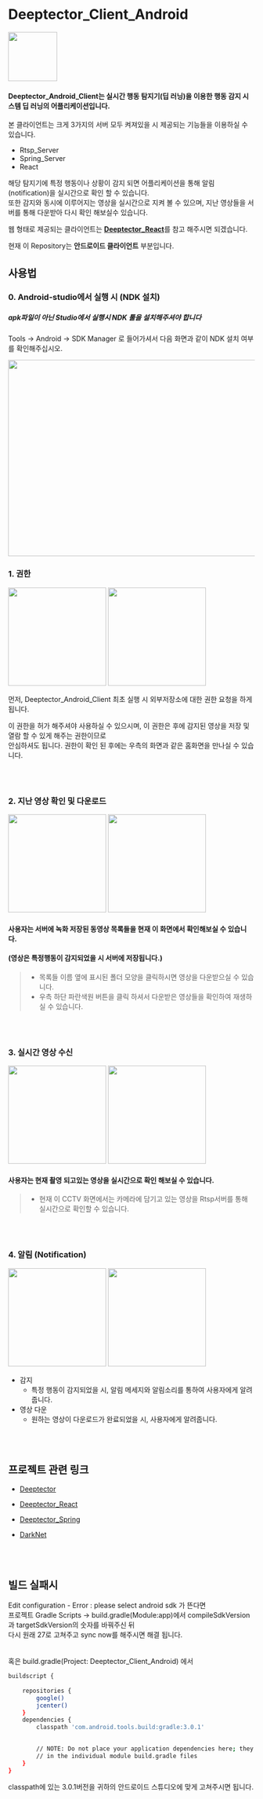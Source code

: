 <div>

# Deeptector_Client_Android

<img width="100" src="https://user-images.githubusercontent.com/30898520/46004540-22006200-c0ee-11e8-82fe-8022210de98e.jpg">

</div>

#### Deeptector_Android_Client는 실시간 행동 탐지기(딥 러닝)을 이용한 행동 감지 시스템 딥 러닝의 어플리케이션입니다.    
본 클라이언트는 크게 3가지의 서버 모두 켜져있을 시 제공되는 기능들을 이용하실 수 있습니다.  
* Rtsp_Server
* Spring_Server
* React  

해당 탐지기에 특정 행동이나 상황이 감지 되면 어플리케이션을 통해 알림(notification)을 실시간으로 확인 할 수 있습니다.   
또한 감지와 동시에 이루어지는 영상을 실시간으로 지켜 볼 수 있으며, 지난 영상들을 서버를 통해 다운받아 다시 확인 해보실수 있습니다.     
  
웹 형태로 제공되는 클라이언트는 [**Deeptector_React**](https://github.com/Deeptector/Deeptector_React)를 참고 해주시면 되겠습니다.   
    
현재 이 Repository는 **안드로이드 클라이언트** 부분입니다.  

    
## 사용법
   
### 0. Android-studio에서 실행 시 (NDK 설치)  
##### apk파일이 아닌 Studio에서 실행시 NDK 툴을 설치해주셔야 합니다   
Tools -> Android -> SDK Manager 로 들어가셔서 다음 화면과 같이 NDK 설치 여부를 확인해주십시오.
<div>
 <img width="600" height="400" src="https://user-images.githubusercontent.com/30898520/46242881-c6ddb080-c408-11e8-8d8c-50810e4b0774.png">
</div>

   
### 1. 권한
<div>
  <img width="200" src="https://user-images.githubusercontent.com/30898520/46005628-a6ec7b00-c0f0-11e8-897e-8e2a45037760.jpg">  
  <img width="200" src="https://user-images.githubusercontent.com/30898520/46005896-3db93780-c0f1-11e8-9b2c-6574096ef0ae.png">  
</div>

먼저, Deeptector_Android_Client 최초 실행 시 외부저장소에 대한 권한 요청을 하게됩니다.   
   
이 권한을 허가 해주셔야 사용하실 수 있으시며, 이 권한은 후에 감지된 영상을 저장 및 열람 할 수 있게 해주는 권한이므로     
안심하셔도 됩니다.
권한이 확인 된 후에는 우측의 화면과 같은 홈화면을 만나실 수 있습니다.
   
<br/><br/>
### 2. 지난 영상 확인 및 다운로드
<div>
  <img width="200" src="https://user-images.githubusercontent.com/30898520/46005889-3abe4700-c0f1-11e8-97f9-d843bd1e6a94.png">
  <img width="200" src="https://user-images.githubusercontent.com/30898520/46006570-cedcde00-c0f2-11e8-80ef-4ac09cdcc73e.jpg">
</div>

#### 사용자는 서버에 녹화 저장된 동영상 목록들을 현재 이 화면에서 확인해보실 수 있습니다. 
#### (영상은 특정행동이 감지되었을 시 서버에 저장됩니다.)
>* 목록들 이름 옆에 표시된 폴더 모양을 클릭하시면 영상을 다운받으실 수 있습니다.  
>* 우측 하단 파란색원 버튼을 클릭 하셔서 다운받은 영상들을 확인하여 재생하실 수 있습니다.  
   
<br/><br/>
### 3. 실시간 영상 수신
<div>
   <img width="200" src="https://user-images.githubusercontent.com/30898520/46006795-51fe3400-c0f3-11e8-9736-7a1b86038b64.png">
   <img width="200" src="https://user-images.githubusercontent.com/30898520/46009264-fedbaf80-c0f9-11e8-97f7-561511c61795.png">
</div>

#### 사용자는 현재 촬영 되고있는 영상을 실시간으로 확인 해보실 수 있습니다.  
>* 현재 이 CCTV 화면에서는 카메라에 담기고 있는 영상을 Rtsp서버를 통해 실시간으로 확인할 수 있습니다.
   
<br/><br/>
### 4. 알림 (Notification)
<div>
   <img width="200" src="https://user-images.githubusercontent.com/30898520/46010596-3cdad280-c0fe-11e8-9f78-6a38f9355b67.jpg">
   <img width="200" src="https://user-images.githubusercontent.com/30898520/46010597-3f3d2c80-c0fe-11e8-8546-4500e87d2a4f.jpg">
</div>

* 감지
	* 특정 행동이 감지되었을 시, 알림 메세지와 알림소리를 통하여 사용자에게 알려줍니다.
* 영상 다운
	* 원하는 영상이 다운로드가 완료되었을 시, 사용자에게 알려줍니다.

<br/><br/>
## 프로젝트 관련 링크
* [Deeptector](https://github.com/Deeptector/Deeptector)

* [Deeptector_React](https://github.com/Deeptector/Deeptector_React)

* [Deeptector_Spring](https://github.com/Deeptector/Deeptector_Spring)

* [DarkNet](https://github.com/Deeptector/Darknet)

<br/><br/>
## 빌드 실패시
Edit configuration - Error : please select android sdk 가 뜬다면   
프로젝트 Gradle Scripts -> build.gradle(Module:app)에서 compileSdkVersion과 targetSdkVersion의 숫자를 바꿔주신 뒤    
다시 원래 27로 고쳐주고 sync now를 해주시면 해결 됩니다.  
<br/><br/>
혹은 build.gradle(Project: Deeptector_Client_Android) 에서
```sh
buildscript {
    
    repositories {
        google()
        jcenter()
    }
    dependencies {
        classpath 'com.android.tools.build:gradle:3.0.1'
        

        // NOTE: Do not place your application dependencies here; they belong
        // in the individual module build.gradle files
    }
}
``` 
classpath에 있는 3.0.1버전을 귀하의 안드로이드 스튜디오에 맞게 고쳐주시면 됩니다.
